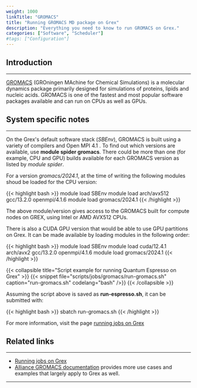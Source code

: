 ```yaml
---
weight: 1000
linkTitle: "GROMACS"
title: "Running GROMACS MD package on Grex"
description: "Everything you need to know to run GROMACS on Grex."
categories: ["Software", "Scheduler"]
#tags: ["Configuration"]
---
```


## Introduction
---

[GROMACS](https://www.gromacs.org) (GROningen MAchine for Chemical Simulations) is a molecular  dynamics package primarily designed for simulations of proteins, lipids  and nucleic acids. GROMACS is one of the fastest and most popular software packages  available and can run on CPUs as well as GPUs. 

## System specific notes
---

On the Grex's default software stack (_SBEnv_), GROMACS is built using a variety of compilers and Open MPI 4.1 . 
To find out which versions are available, use **module spider gromacs**. There could be more than one (for example, CPU and GPU)  builds available for each GROMACS version as listed by _module spider_.

For a version _gromacs/2024.1_, at the time of writing the following modules shoud be loaded for the CPU version:

{{< highlight bash >}}
module load SBEnv
module load  arch/avx512  gcc/13.2.0  openmpi/4.1.6
module load  gromacs/2024.1
{{< /highlight >}}

The above module/version gives access to the GROMACS built for compute nodes on GREX, using Intel or AMD AVX512 CPUs.

There is also a CUDA GPU version that would be able to use GPU partitions on Grex. It can be made available by loading modules in the following order:

{{< highlight bash >}}
module load SBEnv
module load cuda/12.4.1  arch/avx2  gcc/13.2.0  openmpi/4.1.6
module load  gromacs/2024.1
{{< /highlight >}}


{{< collapsible title="Script example for running Quantum Espresso on Grex" >}}
{{< snippet
    file="scripts/jobs/gromacs/run-gromacs.sh"
    caption="run-gromacs.sh"
    codelang="bash"
/>}}
{{< /collapsible >}}

Assuming the script above is saved as __run-espresso.sh__, it can be submitted with:

{{< highlight bash >}}
sbatch run-gromacs.sh
{{< /highlight >}}

For more information, visit the page [running jobs on Grex](running-jobs)


## Related links
---

* [Running jobs on Grex](running-jobs)
* [Alliance GROMACS documentation](https://docs.alliancecan.ca/wiki/GROMACS) provides more use cases and examples that largely apply to Grex as well.

---

<!-- {{< treeview display="tree" />}} -->

<!-- Changes and update:
* Last revision: Jan 28, 2025. 
-->
